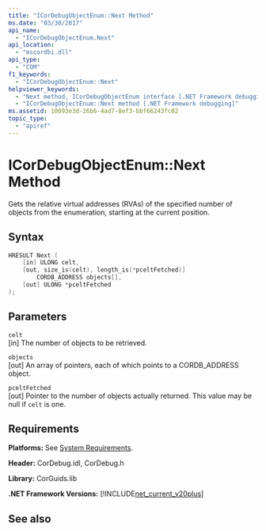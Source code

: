 ```yaml
---
title: "ICorDebugObjectEnum::Next Method"
ms.date: "03/30/2017"
api_name: 
  - "ICorDebugObjectEnum.Next"
api_location: 
  - "mscordbi.dll"
api_type: 
  - "COM"
f1_keywords: 
  - "ICorDebugObjectEnum::Next"
helpviewer_keywords: 
  - "Next method, ICorDebugObjectEnum interface [.NET Framework debugging]"
  - "ICorDebugObjectEnum::Next method [.NET Framework debugging]"
ms.assetid: 10093e3d-26b6-4ad7-8ef3-bbf66243fc02
topic_type: 
  - "apiref"
---
```

# ICorDebugObjectEnum::Next Method
Gets the relative virtual addresses (RVAs) of the specified number of objects from the enumeration, starting at the current position.  
  
## Syntax  
  
```cpp  
HRESULT Next (  
    [in] ULONG celt,  
    [out, size_is(celt), length_is(*pceltFetched)]    
        CORDB_ADDRESS objects[],  
    [out] ULONG *pceltFetched  
);  
```  
  
## Parameters  
 `celt`  
 [in] The number of objects to be retrieved.  
  
 `objects`  
 [out] An array of pointers, each of which points to a CORDB_ADDRESS object.  
  
 `pceltFetched`  
 [out] Pointer to the number of objects actually returned. This value may be null if `celt` is one.  
  
## Requirements  
 **Platforms:** See [System Requirements](../../../../docs/framework/get-started/system-requirements.md).  
  
 **Header:** CorDebug.idl, CorDebug.h  
  
 **Library:** CorGuids.lib  
  
 **.NET Framework Versions:** [!INCLUDE[net_current_v20plus](../../../../includes/net-current-v20plus-md.md)]  
  
## See also
